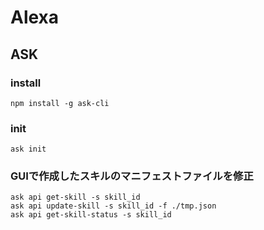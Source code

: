 # Alexa

## ASK
### install

```
npm install -g ask-cli
```

### init

```
ask init
```

### GUIで作成したスキルのマニフェストファイルを修正

```
ask api get-skill -s skill_id
ask api update-skill -s skill_id -f ./tmp.json
ask api get-skill-status -s skill_id
```
